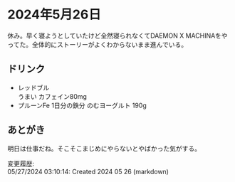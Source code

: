 # 2024年5月26日

休み。早く寝ようとしていたけど全然寝られなくてDAEMON X MACHINAをやってた。全体的にストーリーがよくわからないまま進んでいる。

## ドリンク

- レッドブル  
うまい
カフェイン80mg
- プルーンFe 1日分の鉄分 のむヨーグルト 190g

## あとがき

明日は仕事だね。そこそこまじめにやらないとやばかった気がする。

変更履歴:  
05/27/2024 03:10:14: Created 2024 05 26 (markdown)  
